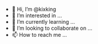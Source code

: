 - 👋 Hi, I’m @kixking
- 👀 I’m interested in ...
- 🌱 I’m currently learning ...
- 💞️ I’m looking to collaborate on ...
- 📫 How to reach me ...

<!---
kixking/kixking is a ✨ special ✨ repository because its `README.md` (this file) appears on your GitHub profile.
You can click the Preview link to take a look at your changes.
--->
